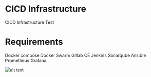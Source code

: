# CICD Infrastructure

CICD Infrastructure Test

# Requirements

Docker compose
Docker Swarm
Gitlab CE
Jenkins
Sonarqube
Ansible
Prometheus
Grafana

![alt text](https://i.imgur.com/LMNRMz9.png)
